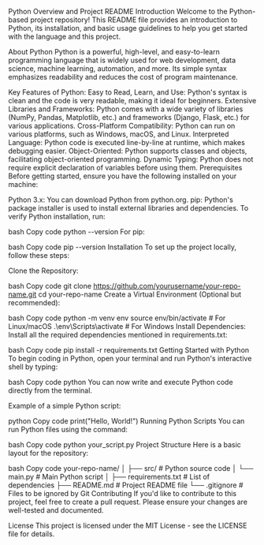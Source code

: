 Python Overview and Project README
Introduction
Welcome to the Python-based project repository! This README file provides an introduction to Python, its installation, and basic usage guidelines to help you get started with the language and this project.

About Python
Python is a powerful, high-level, and easy-to-learn programming language that is widely used for web development, data science, machine learning, automation, and more. Its simple syntax emphasizes readability and reduces the cost of program maintenance.

Key Features of Python:
Easy to Read, Learn, and Use: Python's syntax is clean and the code is very readable, making it ideal for beginners.
Extensive Libraries and Frameworks: Python comes with a wide variety of libraries (NumPy, Pandas, Matplotlib, etc.) and frameworks (Django, Flask, etc.) for various applications.
Cross-Platform Compatibility: Python can run on various platforms, such as Windows, macOS, and Linux.
Interpreted Language: Python code is executed line-by-line at runtime, which makes debugging easier.
Object-Oriented: Python supports classes and objects, facilitating object-oriented programming.
Dynamic Typing: Python does not require explicit declaration of variables before using them.
Prerequisites
Before getting started, ensure you have the following installed on your machine:

Python 3.x: You can download Python from python.org.
pip: Python's package installer is used to install external libraries and dependencies.
To verify Python installation, run:

bash
Copy code
python --version
For pip:

bash
Copy code
pip --version
Installation
To set up the project locally, follow these steps:

Clone the Repository:

bash
Copy code
git clone https://github.com/yourusername/your-repo-name.git
cd your-repo-name
Create a Virtual Environment (Optional but recommended):

bash
Copy code
python -m venv env
source env/bin/activate # For Linux/macOS
.\env\Scripts\activate  # For Windows
Install Dependencies: Install all the required dependencies mentioned in requirements.txt:

bash
Copy code
pip install -r requirements.txt
Getting Started with Python
To begin coding in Python, open your terminal and run Python's interactive shell by typing:

bash
Copy code
python
You can now write and execute Python code directly from the terminal.

Example of a simple Python script:

python
Copy code
print("Hello, World!")
Running Python Scripts
You can run Python files using the command:

bash
Copy code
python your_script.py
Project Structure
Here is a basic layout for the repository:

bash
Copy code
your-repo-name/
│
├── src/                # Python source code
│   └── main.py         # Main Python script
│
├── requirements.txt    # List of dependencies
├── README.md           # Project README file
└── .gitignore          # Files to be ignored by Git
Contributing
If you'd like to contribute to this project, feel free to create a pull request. Please ensure your changes are well-tested and documented.

License
This project is licensed under the MIT License - see the LICENSE file for details.
